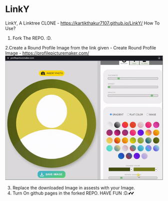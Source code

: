 # LinkY
LinkY, A Linktree CLONE - https://kartikthakur7107.github.io/LinkY/
How To Use?
1. Fork The REPO. :D.

2.Create a Round Profile Image from the link given - Create Round Profile Image - https://profilepicturemaker.com/
![Tutorial To Create Round Image](/LinkY.gif)

3. Replace the downloaded Image in assests with your Image.
4. Turn On github pages in the forked REPO.
HAVE FUN :D.💕💕
